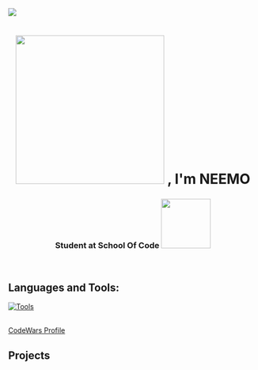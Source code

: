 <img src="https://media.giphy.com/media/0LrLpmet5uo0GgEHwR/giphy.gif" width="auto" height="auto" > 
<h1 align="center"></a><img src="https://media.giphy.com/media/dw36yjtOAtuSZyxEJG/giphy.gif" width="300" height="300"> , I'm NEEMO</h1>
<h3 align="center">Student at School Of Code </a><img src="https://media.giphy.com/media/WUlplcMpOCEmTGBtBW/giphy.gif" width="100" height="100"> 
</em></p></h3>

<br>

## Languages and Tools:
<a href="#"><img alt="Tools" src="https://imgur.com/a/2BHASNt" height="auto"></a>
  
<br>
      <a href="https://www.codewars.com/users/NeemoDab" target="_blank">CodeWars Profile</a>
      
## Projects 
      
